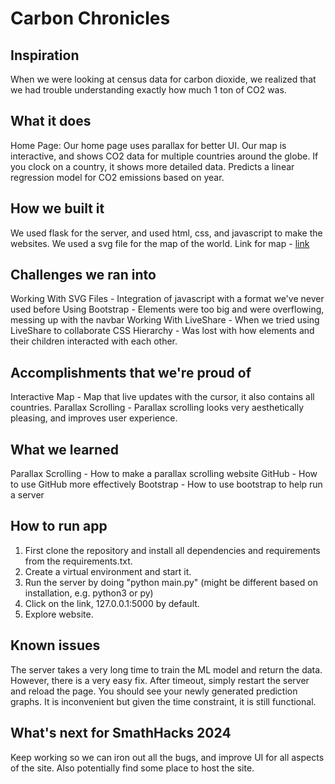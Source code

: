 # Carbon Chronicles

## Inspiration
When we were looking at census data for carbon dioxide, we realized that we had trouble understanding exactly how much 1 ton of CO2 was.


## What it does
Home Page:
Our home page uses parallax for better UI.
Our map is interactive, and shows CO2 data for multiple countries around the globe.
If you clock on a country, it shows more detailed data.
Predicts a linear regression model for CO2 emissions based on year.

## How we built it
We used flask for the server, and used html, css, and javascript to make the websites.
We used a svg file for the map of the world.
Link for map - [link](https://commons.wikimedia.org/wiki/File:BlankMap-World.svg)

## Challenges we ran into
Working With SVG Files - Integration of javascript with a format we've never used before
Using Bootstrap - Elements were too big and were overflowing, messing up with the navbar
Working With LiveShare - When we tried using LiveShare to collaborate
CSS Hierarchy - Was lost with how elements and their children interacted with each other.

## Accomplishments that we're proud of
Interactive Map - Map that live updates with the cursor, it also contains all countries.
Parallax Scrolling - Parallax scrolling looks very aesthetically pleasing, and improves user experience.

## What we learned
Parallax Scrolling - How to make a parallax scrolling website
GitHub - How to use GitHub more effectively
Bootstrap - How to use bootstrap to help run a server

## How to run app
1. First clone the repository and install all dependencies and requirements from the requirements.txt.
2. Create a virtual environment and start it.
3. Run the server by doing "python main.py" (might be different based on installation, e.g. python3 or py)
4. Click on the link, 127.0.0.1:5000 by default.
5. Explore website.

## Known issues
The server takes a very long time to train the ML model and return the data. However, there is a very easy fix. After timeout, simply restart the server and reload the page. You should see your newly generated prediction graphs. It is inconvenient but given the time constraint, it is still functional. 

## What's next for SmathHacks 2024 
Keep working so we can iron out all the bugs, and improve UI for all aspects of the site. Also potentially find some place to host the site.
